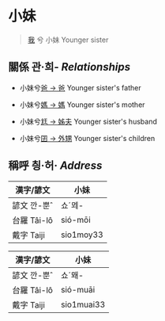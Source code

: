 # 小妹
> [我](member1.md) 兮 小妹
> Younger sister

## 關係 관·희- _Relationships_

- 小妹兮[爸 → 爸](member2.md) Younger sister's father

- 小妹兮[媽 → 媽](member3.md) Younger sister's mother

- 小妹兮[尪 → 姊夫](member23.md) Younger sister's husband

- 小妹兮[囝 → 外甥](member25.md) Younger sister's children



## 稱呼 칑·허· _Address_

漢字/諺文 | 小妹
--- | ---
諺文 깐-뿐ˆ | 쇼ˊᄆᆀ-
台羅 Tâi-lô | sió-mōi
戴字 Taiji | sio1moy33


漢字/諺文 | 小妹
--- | ---
諺文 깐-뿐ˆ | 쇼ˊ뫠-
台羅 Tâi-lô | sió-muāi
戴字 Taiji | sio1muai33


